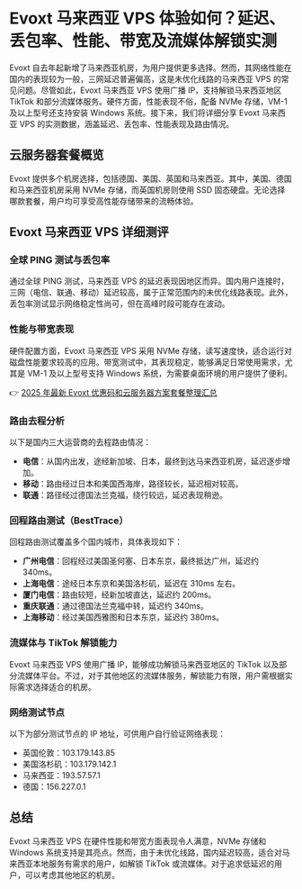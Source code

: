 # Evoxt 马来西亚 VPS 体验如何？延迟、丢包率、性能、带宽及流媒体解锁实测

Evoxt 自去年起新增了马来西亚机房，为用户提供更多选择。然而，其网络性能在国内的表现较为一般，三网延迟普遍偏高，这是未优化线路的马来西亚 VPS 的常见问题。尽管如此，Evoxt 马来西亚 VPS 使用广播 IP，支持解锁马来西亚地区 TikTok 和部分流媒体服务。硬件方面，性能表现不俗，配备 NVMe 存储，VM-1 及以上型号还支持安装 Windows 系统。接下来，我们将详细分享 Evoxt 马来西亚 VPS 的实测数据，涵盖延迟、丢包率、性能表现及路由情况。

## 云服务器套餐概览

Evoxt 提供多个机房选择，包括德国、美国、英国和马来西亚。其中，美国、德国和马来西亚机房采用 NVMe 存储，而英国机房则使用 SSD 固态硬盘。无论选择哪款套餐，用户均可享受高性能存储带来的流畅体验。

## Evoxt 马来西亚 VPS 详细测评

### 全球 PING 测试与丢包率

通过全球 PING 测试，马来西亚 VPS 的延迟表现因地区而异。国内用户连接时，三网（电信、联通、移动）延迟较高，属于正常范围内的未优化线路表现。此外，丢包率测试显示网络稳定性尚可，但在高峰时段可能存在波动。

### 性能与带宽表现

硬件配置方面，Evoxt 马来西亚 VPS 采用 NVMe 存储，读写速度快，适合运行对磁盘性能要求较高的应用。带宽测试中，其表现稳定，能够满足日常使用需求，尤其是 VM-1 及以上型号支持 Windows 系统，为需要桌面环境的用户提供了便利。

👉 [2025 年最新 Evoxt 优惠码和云服务器方案套餐整理汇总](https://bit.ly/evoxt)

### 路由去程分析

以下是国内三大运营商的去程路由情况：

- **电信**：从国内出发，途经新加坡、日本，最终到达马来西亚机房，延迟逐步增加。
- **移动**：路由经过日本和美国西海岸，路径较长，延迟相对较高。
- **联通**：路径经过德国法兰克福，绕行较远，延迟表现稍逊。

### 回程路由测试（BestTrace）

回程路由测试覆盖多个国内城市，具体表现如下：

- **广州电信**：回程经过美国圣何塞、日本东京，最终抵达广州，延迟约 340ms。
- **上海电信**：途经日本东京和美国洛杉矶，延迟在 310ms 左右。
- **厦门电信**：路由较短，经新加坡直达，延迟约 200ms。
- **重庆联通**：通过德国法兰克福中转，延迟约 340ms。
- **上海移动**：经过美国西雅图和日本东京，延迟约 380ms。

### 流媒体与 TikTok 解锁能力

Evoxt 马来西亚 VPS 使用广播 IP，能够成功解锁马来西亚地区的 TikTok 以及部分流媒体平台。不过，对于其他地区的流媒体服务，解锁能力有限，用户需根据实际需求选择适合的机房。

### 网络测试节点

以下为部分测试节点的 IP 地址，可供用户自行验证网络表现：
- 英国伦敦：103.179.143.85
- 美国洛杉矶：103.179.142.1
- 马来西亚：193.57.57.1
- 德国：156.227.0.1

## 总结

Evoxt 马来西亚 VPS 在硬件性能和带宽方面表现令人满意，NVMe 存储和 Windows 系统支持是其亮点。然而，由于未优化线路，国内延迟较高，适合对马来西亚本地服务有需求的用户，如解锁 TikTok 或流媒体。对于追求低延迟的用户，可以考虑其他地区的机房。